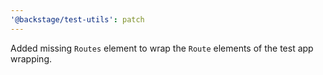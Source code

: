 ```yaml
---
'@backstage/test-utils': patch
---
```


Added missing `Routes` element to wrap the `Route` elements of the test app wrapping.

